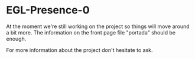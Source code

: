# EGL-Presence-0

At the moment we're still working on the project so things will move around a bit more.
The information on the front page file "portada" should be enough.

For more information about the project don't hesitate to ask.
